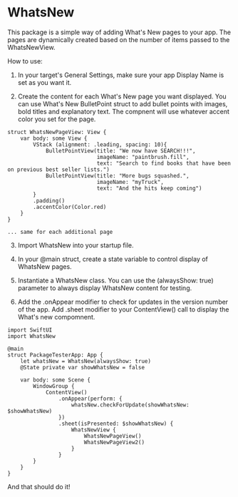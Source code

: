 # WhatsNew

This package is a simple way of adding What's New pages to your app. The pages
are dynamically created based on the number of items passed to the WhatsNewView.

How to use:

1) In your target's General Settings, make sure your app Display Name is set as you want it.

2) Create the content for each What's New page you want displayed. You can use What's New BulletPoint struct to add bullet points with images, bold titles and explanatory text. The compnent will use whatever accent color you set for the page.

```
struct WhatsNewPageView: View {
    var body: some View {
        VStack (alignment: .leading, spacing: 10){
            BulletPointView(title: "We now have SEARCH!!!",
                            imageName: "paintbrush.fill",
                            text: "Search to find books that have been on previous best seller lists.")
            BulletPointView(title: "More bugs squashed.",
                            imageName: "myTruck",
                            text: "And the hits keep coming")
        }
        .padding()
        .accentColor(Color.red)
    }
}

... same for each additional page

```

3) Import WhatsNew into your startup file.

4) In your @main struct, create a state variable to control display of WhatsNew pages.

5) Instantiate a WhatsNew class. You can use the (alwaysShow: true) parameter to always display WhatsNew content for testing.

6) Add the .onAppear modifier to check for updates in the version number of the app. Add .sheet modifier to your ContentView() call to display the What's new compomnent.

```
import SwiftUI
import WhatsNew

@main
struct PackageTesterApp: App {
    let whatsNew = WhatsNew(alwaysShow: true)
    @State private var showWhatsNew = false

    var body: some Scene {
        WindowGroup {
            ContentView()
                .onAppear(perform: {
                    whatsNew.checkForUpdate(showWhatsNew: $showWhatsNew)
                })
                .sheet(isPresented: $showWhatsNew) {
                    WhatsNewView {
                        WhatsNewPageView()
                        WhatsNewPageView2()
                    }
                }
        }
    }
}

```

And that should do it!
